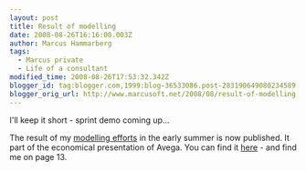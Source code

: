 ```yaml
---
layout: post
title: Result of modelling
date: 2008-08-26T16:16:00.003Z
author: Marcus Hammarberg
tags:
  - Marcus private
  - Life of a consultant
modified_time: 2008-08-26T17:53:32.342Z
blogger_id: tag:blogger.com,1999:blog-36533086.post-283190649080234589
blogger_orig_url: http://www.marcusoft.net/2008/08/result-of-modelling.html
---
```


I'll keep
it short - sprint demo coming up...

The result of my [modelling
efforts](http://www.marcusoft.net/2008/06/new-modeljob.html) in the
early summer is now published. It part of the economical presentation of
Avega. You can find it
[here](http://feed.ne.cision.com/client/avega//Commands/File.aspx?id=851776) -
and find me on page 13.
